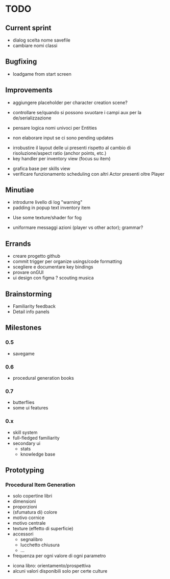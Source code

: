 # TODO

## Current sprint
- dialog scelta nome savefile
- cambiare nomi classi


## Bugfixing
- loadgame from start screen


## Improvements
- aggiungere placeholder per character creation scene?
- controllare se/quando si possono svuotare i campi aux per la de/serializzazione
- pensare logica nomi univoci per Entities

- non elaborare input se ci sono pending updates
+ irrobustire il layout delle ui presenti rispetto al cambio di risoluzione/aspect ratio (anchor points, etc.)
+ key handler per inventory view (focus su item)
- grafica base per skills view
- verificare funzionamento scheduling con altri Actor presenti oltre Player


## Minutiae
- introdurre livello di log "warning"
- padding in popup text inventory item
+ Use some texture/shader for fog
- uniformare messaggi azioni (player vs other actor); grammar?

## Errands
- creare progetto github
- commit trigger per organize usings/code formatting
- scegliere e documentare key bindings
- provare onGUI
- ui design con figma
? scouting musica

## Brainstorming
- Familiarity feedback
- Detail info panels



## Milestones


### 0.5
- savegame


### 0.6
- procedural generation books

### 0.7
- butterflies
- some ui features


### 0.x
- skill system
- full-fledged familiarity
- secondary ui
	- stats
	- knowledge base



## Prototyping
### Procedural Item Generation
- solo copertine libri
- dimensioni
- proporzioni
- (sfumatura di) colore
- motivo cornice
- motivo centrale
- texture (effetto di superficie)
- accessori
	- segnalibro
	- lucchetto chiusura
	- ...
- frequenza per ogni valore di ogni parametro

+ icona libro: orientamento/prospettiva
+ alcuni valori disponibili solo per certe culture



